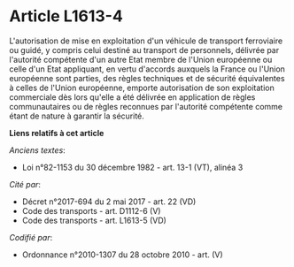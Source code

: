 # Article L1613-4

L'autorisation de mise en exploitation d'un véhicule de transport ferroviaire ou guidé, y compris celui destiné au transport
de personnels, délivrée par l'autorité compétente d'un autre Etat membre de l'Union européenne ou celle d'un Etat appliquant,
en vertu d'accords auxquels la France ou l'Union européenne sont parties, des règles techniques et de sécurité équivalentes à
celles de l'Union européenne, emporte autorisation de son exploitation commerciale dès lors qu'elle a été délivrée en
application de règles communautaires ou de règles reconnues par l'autorité compétente comme étant de nature à garantir la
sécurité.

**Liens relatifs à cet article**

_Anciens textes_:

  - Loi n°82-1153 du 30 décembre 1982 - art. 13-1 (VT), alinéa 3

_Cité par_:

  - Décret n°2017-694 du 2 mai 2017 - art. 22 (VD)
  - Code des transports - art. D1112-6 (V)
  - Code des transports - art. L1613-5 (VD)

_Codifié par_:

  - Ordonnance n°2010-1307 du 28 octobre 2010 - art. (V)
